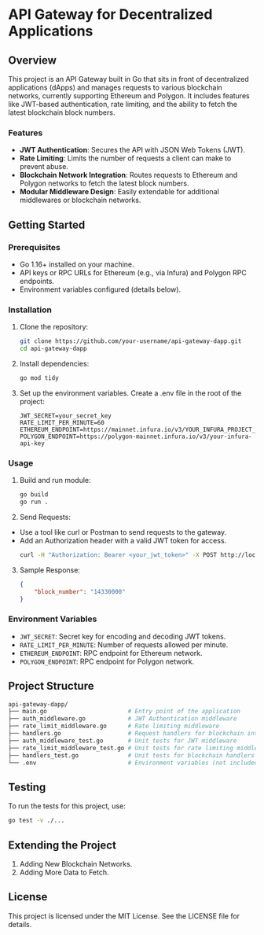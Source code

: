 # API Gateway for Decentralized Applications

## Overview
This project is an API Gateway built in Go that sits in front of decentralized applications (dApps) and manages requests to various blockchain networks, currently supporting Ethereum and Polygon. It includes features like JWT-based authentication, rate limiting, and the ability to fetch the latest blockchain block numbers.

### Features
- **JWT Authentication**: Secures the API with JSON Web Tokens (JWT).
- **Rate Limiting**: Limits the number of requests a client can make to prevent abuse.
- **Blockchain Network Integration**: Routes requests to Ethereum and Polygon networks to fetch the latest block numbers.
- **Modular Middleware Design**: Easily extendable for additional middlewares or blockchain networks.

## Getting Started

### Prerequisites
- Go 1.16+ installed on your machine.
- API keys or RPC URLs for Ethereum (e.g., via Infura) and Polygon RPC endpoints.
- Environment variables configured (details below).

### Installation
1. Clone the repository:
   ```bash
   git clone https://github.com/your-username/api-gateway-dapp.git
   cd api-gateway-dapp
    ```
2. Install dependencies:
    ```bash
    go mod tidy
    ```
3. Set up the environment variables. Create a .env file in the root of the project:
    ```env
    JWT_SECRET=your_secret_key
    RATE_LIMIT_PER_MINUTE=60
    ETHEREUM_ENDPOINT=https://mainnet.infura.io/v3/YOUR_INFURA_PROJECT_ID
    POLYGON_ENDPOINT=https://polygon-mainnet.infura.io/v3/your-infura-api-key
### Usage
1. Build and run module:
    ```bash
    go build
    go run .
    ```
2. Send Requests:
- Use a tool like curl or Postman to send requests to the gateway.
- Add an Authorization header with a valid JWT token for access.
    ```bash
    curl -H "Authorization: Bearer <your_jwt_token>" -X POST http://localhost:8080/api/v1/blockchain -d '{"network": "ethereum"}'
    ```
3. Sample Response:
    ```json
    {
        "block_number": "14330000"
    }
    ```
### Environment Variables
- `JWT_SECRET`: Secret key for encoding and decoding JWT tokens.
- `RATE_LIMIT_PER_MINUTE`: Number of requests allowed per minute.
- `ETHEREUM_ENDPOINT`: RPC endpoint for Ethereum network.
- `POLYGON_ENDPOINT`: RPC endpoint for Polygon network.

## Project Structure
```bash
api-gateway-dapp/
├── main.go                       # Entry point of the application
├── auth_middleware.go            # JWT Authentication middleware
├── rate_limit_middleware.go      # Rate limiting middleware
├── handlers.go                   # Request handlers for blockchain interactions
├── auth_middleware_test.go       # Unit tests for JWT middleware
├── rate_limit_middleware_test.go # Unit tests for rate limiting middleware
├── handlers_test.go              # Unit tests for blockchain handlers
└── .env                          # Environment variables (not included in version control)
```
## Testing
To run the tests for this project, use:
```bash
go test -v ./...
```
## Extending the Project
1. Adding New Blockchain Networks.
2. Adding More Data to Fetch.

## License
This project is licensed under the MIT License. See the LICENSE file for details.

